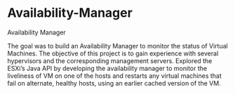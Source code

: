 # Availability-Manager
Availability Manager


The goal was to build an Availability Manager to monitor the status of Virtual Machines. 
The objective of this project is to gain experience with several hypervisors and the corresponding management servers. Explored the ESXi’s Java API by developing the availability manager to monitor the liveliness of VM on one of the hosts and restarts any virtual machines that fail on alternate, healthy hosts, using an earlier cached version of the VM.
